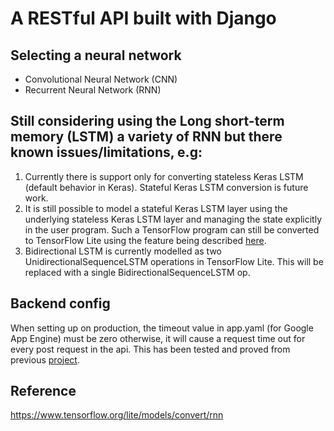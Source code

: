# A RESTful API built with Django 
## Selecting a neural network
- Convolutional Neural Network (CNN)
- Recurrent Neural Network (RNN)


## Still considering using the Long short-term memory (LSTM) a variety of RNN but there known issues/limitations, e.g:

1. Currently there is support only for converting stateless Keras LSTM (default behavior in Keras). Stateful Keras LSTM conversion is future work.
2. It is still possible to model a stateful Keras LSTM layer using the underlying stateless Keras LSTM layer and managing the state explicitly in the user program. Such a TensorFlow program can still be converted to TensorFlow Lite using the feature being described [here](https://www.tensorflow.org/lite/models/convert/rnn).
3. Bidirectional LSTM is currently modelled as two UnidirectionalSequenceLSTM operations in TensorFlow Lite. This will be replaced with a single BidirectionalSequenceLSTM op.

## Backend config

When setting up on production, the timeout value in app.yaml (for Google App Engine) must be zero otherwise, it will cause a request time out for every post request in the api. This has been tested and proved from previous [project](https://github.com/xtnctx/bfrbsys/tree/main/website).

## Reference
https://www.tensorflow.org/lite/models/convert/rnn

